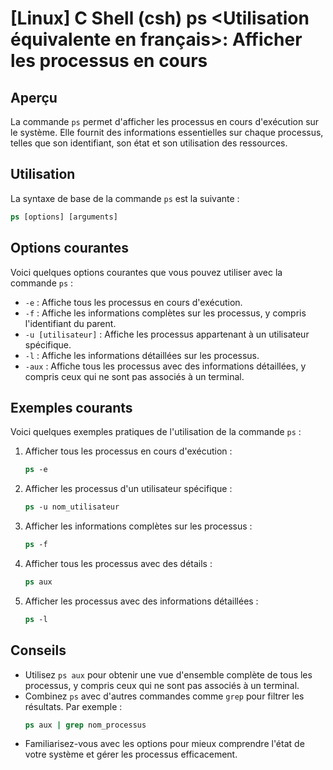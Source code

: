 # [Linux] C Shell (csh) ps <Utilisation équivalente en français>: Afficher les processus en cours

## Aperçu
La commande `ps` permet d'afficher les processus en cours d'exécution sur le système. Elle fournit des informations essentielles sur chaque processus, telles que son identifiant, son état et son utilisation des ressources.

## Utilisation
La syntaxe de base de la commande `ps` est la suivante :

```csh
ps [options] [arguments]
```

## Options courantes
Voici quelques options courantes que vous pouvez utiliser avec la commande `ps` :

- `-e` : Affiche tous les processus en cours d'exécution.
- `-f` : Affiche les informations complètes sur les processus, y compris l'identifiant du parent.
- `-u [utilisateur]` : Affiche les processus appartenant à un utilisateur spécifique.
- `-l` : Affiche les informations détaillées sur les processus.
- `-aux` : Affiche tous les processus avec des informations détaillées, y compris ceux qui ne sont pas associés à un terminal.

## Exemples courants
Voici quelques exemples pratiques de l'utilisation de la commande `ps` :

1. Afficher tous les processus en cours d'exécution :
   ```csh
   ps -e
   ```

2. Afficher les processus d'un utilisateur spécifique :
   ```csh
   ps -u nom_utilisateur
   ```

3. Afficher les informations complètes sur les processus :
   ```csh
   ps -f
   ```

4. Afficher tous les processus avec des détails :
   ```csh
   ps aux
   ```

5. Afficher les processus avec des informations détaillées :
   ```csh
   ps -l
   ```

## Conseils
- Utilisez `ps aux` pour obtenir une vue d'ensemble complète de tous les processus, y compris ceux qui ne sont pas associés à un terminal.
- Combinez `ps` avec d'autres commandes comme `grep` pour filtrer les résultats. Par exemple :
  ```csh
  ps aux | grep nom_processus
  ```
- Familiarisez-vous avec les options pour mieux comprendre l'état de votre système et gérer les processus efficacement.